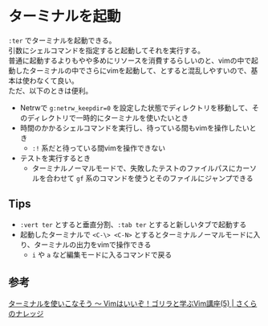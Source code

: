 # ターミナルを起動

`:ter` でターミナルを起動できる。  
引数にシェルコマンドを指定すると起動してそれを実行する。  
普通に起動するよりもやや多めにリソースを消費するらしいのと、vimの中で起動したターミナルの中でさらにvimを起動して、とすると混乱しやすいので、基本は使わなくて良い。  
ただ、以下のときは便利。

- Netrwで `g:netrw_keepdir=0` を設定した状態でディレクトリを移動して、そのディレクトリで一時的にターミナルを使いたいとき
- 時間のかかるシェルコマンドを実行し、待っている間もvimを操作したいとき
    - `:!` 系だと待っている間vimを操作できない
- テストを実行するとき
    - ターミナルノーマルモードで、失敗したテストのファイルパスにカーソルを合わせて `gf` 系のコマンドを使うとそのファイルにジャンプできる


## Tips

- `:vert ter` とすると垂直分割、`:tab ter` とすると新しいタブで起動する
- 起動したターミナルで `<C-\> <C-N>` とするとターミナルノーマルモードに入り、ターミナルの出力をvimで操作できる
    - `i` や `a` など編集モードに入るコマンドで戻る


## 参考

[ターミナルを使いこなそう 〜 Vimはいいぞ！ゴリラと学ぶVim講座(5) | さくらのナレッジ](https://knowledge.sakura.ad.jp/23018/)
